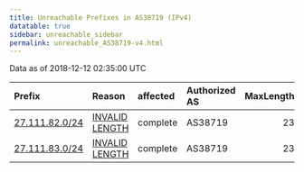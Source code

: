 ```yaml
---
title: Unreachable Prefixes in AS38719 (IPv4)
datatable: true
sidebar: unreachable_sidebar
permalink: unreachable_AS38719-v4.html
---
```


Data as of 2018-12-12 02:35:00 UTC


<div class="datatable-begin"></div>

| Prefix                                                 | Reason                                                                                                   | affected   | Authorized AS   |   MaxLength | Anchor                                       |   unreachable /24s |
|:-------------------------------------------------------|:---------------------------------------------------------------------------------------------------------|:-----------|:----------------|------------:|:---------------------------------------------|-------------------:|
| [27.111.82.0/24](https://stat.ripe.net/27.111.82.0/24) | [INVALID LENGTH](https://rpki-validator.ripe.net/announcement-preview?asn=AS38719&prefix=27.111.82.0/24) | complete   | AS38719         |          23 | [APNIC](unreachable_APNIC_RPKI_Root-v4.html) |                  1 |
| [27.111.83.0/24](https://stat.ripe.net/27.111.83.0/24) | [INVALID LENGTH](https://rpki-validator.ripe.net/announcement-preview?asn=AS38719&prefix=27.111.83.0/24) | complete   | AS38719         |          23 | [APNIC](unreachable_APNIC_RPKI_Root-v4.html) |                  1 |

<div class="datatable-end"></div>